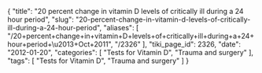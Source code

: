 {
    "title": "20 percent change in vitamin D levels of critically ill during a 24 hour period",
    "slug": "20-percent-change-in-vitamin-d-levels-of-critically-ill-during-a-24-hour-period",
    "aliases": [
        "/20+percent+change+in+vitamin+D+levels+of+critically+ill+during+a+24+hour+period+\u2013+Oct+2011",
        "/2326"
    ],
    "tiki_page_id": 2326,
    "date": "2012-01-20",
    "categories": [
        "Tests for Vitamin D",
        "Trauma and surgery"
    ],
    "tags": [
        "Tests for Vitamin D",
        "Trauma and surgery"
    ]
}